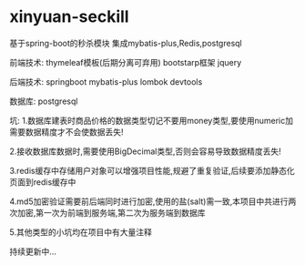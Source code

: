 # xinyuan-seckill
基于spring-boot的秒杀模块 集成mybatis-plus,Redis,postgresql

前端技术:
thymeleaf模板(后期分离可弃用)
bootstarp框架
jquery

后端技术:
springboot
mybatis-plus
lombok
devtools

数据库:
postgresql


坑:
1.数据库建表时商品价格的数据类型切记不要用money类型,要使用numeric加需要数据精度才不会使数据丢失!

2.接收数据库数据时,需要使用BigDecimal类型,否则会容易导致数据精度丢失!

3.redis缓存中存储用户对象可以增强项目性能,规避了重复验证,后续要添加静态化页面到redis缓存中

4.md5加密验证需要前后端同时进行加密,使用的盐(salt)需一致,本项目中共进行两次加密,第一次为前端到服务端,第二次为服务端到数据库

5.其他类型的小坑均在项目中有大量注释

持续更新中...


